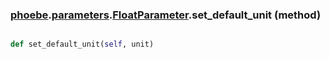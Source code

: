 ### [phoebe](phoebe.md).[parameters](phoebe.parameters.md).[FloatParameter](phoebe.parameters.FloatParameter.md).set_default_unit (method)


```py

def set_default_unit(self, unit)

```



        

